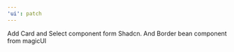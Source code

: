 ```yaml
---
'ui': patch
---
```


Add Card and Select component form Shadcn. And Border bean component from
magicUI
